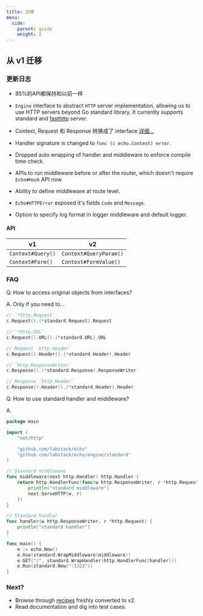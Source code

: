 ```yaml
---
title: 迁移
menu:
  side:
    parent: guide
    weight: 2
---
```


## 从 v1 迁移

### 更新日志

- 85%的API都保持和以前一样
- `Engine` interface to abstract `HTTP` server implementation, allowing
us to use HTTP servers beyond Go standard library. It currently supports standard and [fasthttp](https://github.com/valyala/fasthttp) server.
- Context, Request 和 Response 转换成了 interface [详细...](https://github.com/labstack/echo/issues/146)

- Handler signature is changed to `func (c echo.Context) error`.
- Dropped auto wrapping of handler and middleware to enforce compile time check.
- APIs to run middleware before or after the router, which doesn't require `Echo#Hook` API now.
- Ability to define middleware at route level.
- `Echo#HTTPError` exposed it's fields `Code` and `Message`.
- Option to specify log format in logger middleware and default logger.

#### API

v1 | v2
--- | ---
`Context#Query()` | `Context#QueryParam()`
`Context#Form()`  | `Context#FormValue()`

### FAQ

Q. How to access original objects from interfaces?

A. Only if you need to...

```go
// `*http.Request`
c.Request().(*standard.Request).Request

// `*http.URL`
c.Request().URL().(*standard.URL).URL

// Request `http.Header`
c.Request().Header().(*standard.Header).Header

// `http.ResponseWriter`
c.Response().(*standard.Response).ResponseWriter

// Response `http.Header`
c.Response().Header().(*standard.Header).Header
```

Q. How to use standard handler and middleware?

A.

```go
package main

import (
	"net/http"

	"github.com/labstack/echo"
	"github.com/labstack/echo/engine/standard"
)

// Standard middleware
func middleware(next http.Handler) http.Handler {
	return http.HandlerFunc(func(w http.ResponseWriter, r *http.Request) {
		println("standard middleware")
		next.ServeHTTP(w, r)
	})
}

// Standard handler
func handler(w http.ResponseWriter, r *http.Request) {
	println("standard handler")
}

func main() {
	e := echo.New()
	e.Use(standard.WrapMiddleware(middleware))
	e.GET("/", standard.WrapHandler(http.HandlerFunc(handler)))
	e.Run(standard.New(":1323"))
}
```

### Next?

- Browse through [recipes](/recipes/hello-world) freshly converted to v2.
- Read documentation and dig into test cases.
